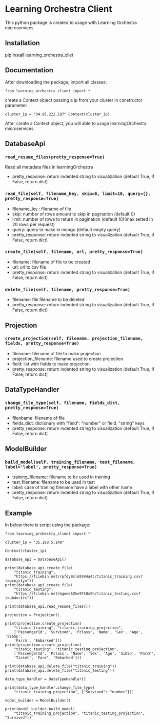 # Learning Orchestra Client
This python package is created to usage with Learning Orchestra microservices

## Installation
pip install learning_orchestra_cliet

## Documentation

After downloading the package, import all classes:

`
from learning_orchestra_client import *
`

create a Context object passing a ip from your cluster in constructor parameter:

`
cluster_ip = "34.95.222.197"
Context(cluster_ip)
`

After create a Context object, you will able to usage learningOrchestra microservices.

## DatabaseApi

### `read_resume_files(pretty_response=True)`

Read all metadata files in learningOrchestra
* pretty_response: return indented string to visualization (default True, if False, return dict)

### `read_file(self, filename_key, skip=0, limit=10, query={}, pretty_response=True)`
* filename_ley : filename of file
* skip: number of rows amount to skip in pagination (default 0)
* limit: number of rows to return in pagination (default 10)(max setted in 20 rows per request)
* query: query to make in mongo (default empty query)
* pretty_response: return indented string to visualization (default True, if False, return dict)

### `create_file(self, filename, url, pretty_response=True)`
* filename: filename of file to be created
* url: url to csv file
* pretty_response: return indented string to visualization (default True, if False, return dict)

### `delete_file(self, filename, pretty_response=True)`
* filename: file filename to be deleted
* pretty_response: return indented string to visualization (default True, if False, return dict)

## Projection

### `create_projection(self, filename, projection_filename, fields, pretty_response=True)`

* filename: filename of file to make projection
* projection_filename: filename used to create projection
* field: list with fields to make projection 
* pretty_response: return indented string to visualization (default True, if False, return dict)

## DataTypeHandler

### `change_file_type(self, filename, fields_dict, pretty_response=True)`
* filenbame: filename of file
* fields_dict: dictionary with "field": "number" or field: "string" keys  
* pretty_response: return indented string to visualization (default True, if False, return dict)

## ModelBuilder

### `build_model(self, training_filename, test_filename, label='label', pretty_response=True)`

* training_filename: filename to be used in training
* test_filename: filename to be used in test
* label: case of traning filename have a label with other name
* pretty_response: return indented string to visualization (default True, if False, return dict)

## Example

In below there is script using the package:


    from learning_orchestra_client import *

    cluster_ip = "35.198.5.148"

    Context(cluster_ip)

    database_api = DatabaseApi()

    print(database_api.create_file(
        "titanic_training",
        "https://filebin.net/rpfdy8clm5984a4c/titanic_training.csv?t=gcnjz1yo"))
    print(database_api.create_file(
        "titanic_testing",
        "https://filebin.net/mguee52ke97k0x9h/titanic_testing.csv?t=ub4nc1rc"))

    print(database_api.read_resume_files())

    projection = Projection()

    print(projection.create_projection(
        "titanic_training", "titanic_training_projection",
        ['PassengerId', 'Survived', 'Pclass', 'Name', 'Sex', 'Age', 'SibSp',
        'Parch', 'Embarked']))
    print(projection.create_projection(
        "titanic_testing", "titanic_testing_projection",
        ['PassengerId', 'Pclass', 'Name', 'Sex', 'Age', 'SibSp', 'Parch',
        'Ticket', 'Fare', 'Embarked']))

    print(database_api.delete_file("titanic_training"))
    print(database_api.delete_file("titanic_testing"))

    data_type_handler = DataTypeHandler()

    print(data_type_handler.change_file_type(
        "titanic_training_projection", {"Survived": "number"}))

    model_builder = ModelBuilder()

    print(model_builder.build_model(
        "titanic_training_projection", "titanic_testing_projection", "Survived"))
